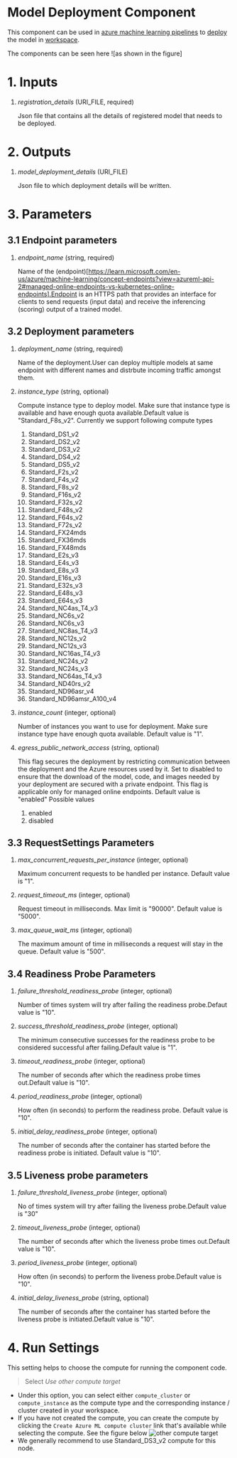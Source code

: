 # Model Deployment Component
This component can be used in [azure machine learning pipelines](https://learn.microsoft.com/en-us/azure/machine-learning/concept-ml-pipelines?view=azureml-api-2) to [deploy](https://learn.microsoft.com/en-us/azure/machine-learning/how-to-deploy-online-endpoints?view=azureml-api-2&tabs=azure-cli) the model in [workspace](https://learn.microsoft.com/en-us/azure/machine-learning/concept-workspace?view=azureml-api-2).

The components can be seen here ![as shown in the figure]

# 1. Inputs

1. _registration_details_ (URI_FILE, required)

    Json file that contains all the details of registered model that needs to be deployed.

# 2. Outputs

1. _model_deployment_details_ (URI_FILE)

    Json file to which deployment details will be written.

# 3. Parameters
    
## 3.1 Endpoint parameters
1. _endpoint_name_ (string, required)

    Name of the (endpoint)[https://learn.microsoft.com/en-us/azure/machine-learning/concept-endpoints?view=azureml-api-2#managed-online-endpoints-vs-kubernetes-online-endpoints].Endpoint is an HTTPS path that provides an interface for clients to send requests (input data) and receive the inferencing (scoring) output of a trained model.

## 3.2 Deployment parameters
1. _deployment_name_ (string, required)

    Name of the deployment.User can deploy multiple models at same endpoint with different names and distrbute incoming traffic amongst them.

2. _instance_type_ (string, optional)

    Compute instance type to deploy model. Make sure that instance type is available and have enough quota available.Default value is "Standard_F8s_v2".
    Currently we support following compute types

    1. Standard_DS1_v2
    2. Standard_DS2_v2
    3. Standard_DS3_v2
    4. Standard_DS4_v2
    5. Standard_DS5_v2
    6. Standard_F2s_v2
    7. Standard_F4s_v2
    8. Standard_F8s_v2
    9. Standard_F16s_v2
    10. Standard_F32s_v2
    11. Standard_F48s_v2
    12. Standard_F64s_v2
    13. Standard_F72s_v2
    14. Standard_FX24mds
    15. Standard_FX36mds
    16. Standard_FX48mds
    17. Standard_E2s_v3
    18. Standard_E4s_v3
    19. Standard_E8s_v3
    20. Standard_E16s_v3
    21. Standard_E32s_v3
    22. Standard_E48s_v3
    23. Standard_E64s_v3
    24. Standard_NC4as_T4_v3
    25. Standard_NC6s_v2
    26. Standard_NC6s_v3
    27. Standard_NC8as_T4_v3
    28. Standard_NC12s_v2
    29. Standard_NC12s_v3
    30. Standard_NC16as_T4_v3
    31. Standard_NC24s_v2
    32. Standard_NC24s_v3
    33. Standard_NC64as_T4_v3
    34. Standard_ND40rs_v2
    35. Standard_ND96asr_v4
    36. Standard_ND96amsr_A100_v4

3. _instance_count_ (integer, optional)

    Number of instances you want to use for deployment. Make sure instance type have enough quota available.
    Default value is "1".

4. _egress_public_network_access_ (string, optional)

    This flag secures the deployment by restricting communication between the deployment and the Azure resources used by it. Set to disabled to ensure that the download of the model, code, and images needed by your deployment are secured with a private endpoint. This flag is applicable only for managed online endpoints. Default value is "enabled"
    Possible values
    1. enabled
    2. disabled

## 3.3 RequestSettings Parameters
1. _max_concurrent_requests_per_instance_ (integer, optional)

    Maximum concurrent requests to be handled per instance. Default value is "1".

2. _request_timeout_ms_ (integer, optional)

    Request timeout in milliseconds. Max limit is "90000". Default value is "5000".

3. _max_queue_wait_ms_ (integer, optional)

    The maximum amount of time in milliseconds a request will stay in the queue. Default value is "500".

## 3.4 Readiness Probe Parameters
1. _failure_threshold_readiness_probe_ (integer, optional)

    Number of times system will try after failing the readiness probe.Defaut value is "10".

2. _success_threshold_readiness_probe_ (integer, optional)

    The minimum consecutive successes for the readiness probe to be considered successful after failing.Default value is "1".
 

3. _timeout_readiness_probe_ (integer, optional)

    The number of seconds after which the readiness probe times out.Default value is "10".

4. _period_readiness_probe_ (integer, optional)

    How often (in seconds) to perform the readiness probe. Default value is "10".

5. _initial_delay_readiness_probe_ (integer, optional)

    The number of seconds after the container has started before the readiness probe is initiated. Default value is "10".

## 3.5 Liveness probe parameters
1. _failure_threshold_liveness_probe_ (integer, optional)

    No of times system will try after failing the liveness probe.Default value is "30"

2. _timeout_liveness_probe_ (integer, optional)

    The number of seconds after which the liveness probe times out.Default value is "10".

3. _period_liveness_probe_ (integer, optional)

    How often (in seconds) to perform the liveness probe.Default value is "10".

4. _initial_delay_liveness_probe_ (string, optional)

    The number of seconds after the container has started before the liveness probe is initiated.Default value is "10".


# 4. Run Settings

This setting helps to choose the compute for running the component code.

> Select *Use other compute target*

- Under this option, you can select either `compute_cluster` or `compute_instance` as the compute type and the corresponding instance / cluster created in your workspace.
- If you have not created the compute, you can create the compute by clicking the `Create Azure ML compute cluster` link that's available while selecting the compute. See the figure below
![other compute target](https://aka.ms/azureml-ft-docs-create-compute-target)
- We generally recommend to use Standard_DS3_v2 compute for this node.


